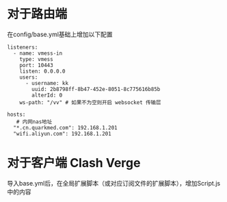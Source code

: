 # 对于路由端

在config/base.yml基础上增加以下配置

```
listeners:
  - name: vmess-in
    type: vmess
    port: 10443
    listen: 0.0.0.0
    users:
      - username: kk
        uuid: 2b8798ff-8b47-452e-8051-8c775616b85b
        alterId: 0
    ws-path: "/vv" # 如果不为空则开启 websocket 传输层

hosts:
   # 内网nas地址
  "*.cn.quarkmed.com": 192.168.1.201
  "wifi.aliyun.com": 192.168.1.201
```

# 对于客户端 Clash Verge

导入base.yml后，在全局扩展脚本（或对应订阅文件的扩展脚本），增加Script.js中的内容
